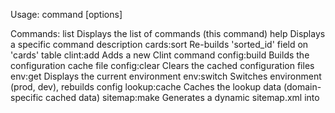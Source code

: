 Usage:
  command [options]

Commands:
  list          Displays the list of commands (this command)
  help          Displays a specific command description
  cards:sort    Re-builds 'sorted_id' field on 'cards' table
  clint:add     Adds a new Clint command
  config:build  Builds the configuration cache file
  config:clear  Clears the cached configuration files
  env:get       Displays the current environment
  env:switch    Switches environment (prod, dev), rebuilds config
  lookup:cache  Caches the lookup data (domain-specific cached data)
  sitemap:make  Generates a dynamic sitemap.xml into 
